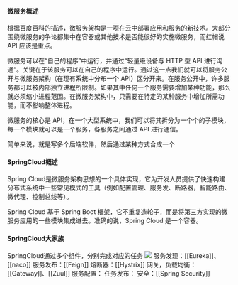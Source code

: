 #### 微服务概述
根据百度百科的描述，微服务架构是一项在云中部署应用和服务的新技术。大部分围绕微服务的争论都集中在容器或其他技术是否能很好的实施微服务，而红帽说 API 应该是重点。

微服务可以在“自己的程序”中运行，并通过“轻量级设备与 HTTP 型 API 进行沟通”。关键在于该服务可以在自己的程序中运行。通过这一点我们就可以将服务公开与微服务架构（在现有系统中分布一个 API）区分开来。在服务公开中，许多服务都可以被内部独立进程所限制。如果其中任何一个服务需要增加某种功能，那么就必须缩小进程范围。在微服务架构中，只需要在特定的某种服务中增加所需功能，而不影响整体进程。

微服务的核心是 API，在一个大型系统中，我们可以将其拆分为一个个的子模块，每一个模块就可以是一个服务，各服务之间通过 API 进行通信。

简单来说，就是写多个后端软件，然后通过某种方式合成一个

#### SpringCloud概述
Spring Cloud是微服务架构思想的一个具体实现，它为开发人员提供了快速构建分布式系统中一些常见模式的工具（例如配置管理、服务发、断路器，智能路由、微代理、控制总线等）。

Spring Cloud 基于 Spring Boot 框架，它不重复造轮子，而是将第三方实现的微服务应用的一些模块集成进去。准确的说，Spring Cloud 是一个容器。

#### SpringCloud大家族
SpringCloud通过多个组件，分别完成对应的任务
![](https://i-blog.csdnimg.cn/blog_migrate/293c3b3ac67500f527373e381e57b356.png#pic_center)
服务发现：[[Eureka]]、[[naco]]
服务发布：[[Feign]]
熔断器：[[Hystrix]]
网关，负载均衡：[[Gateway]]、[[Zuul]]
服务配置：
任务发布：
安全：[[Spring Security]]